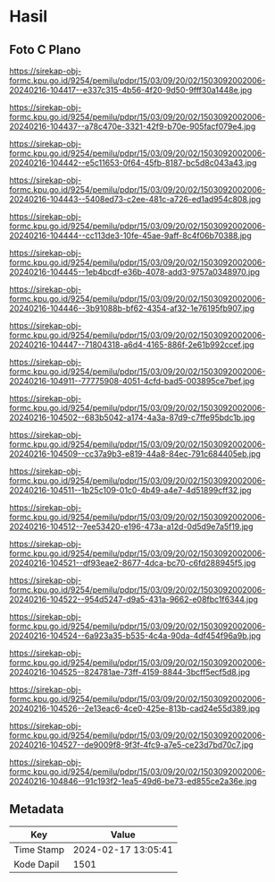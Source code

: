 # Hasil

## Foto C Plano

https://sirekap-obj-formc.kpu.go.id/9254/pemilu/pdpr/15/03/09/20/02/1503092002006-20240216-104417--e337c315-4b56-4f20-9d50-9fff30a1448e.jpg

https://sirekap-obj-formc.kpu.go.id/9254/pemilu/pdpr/15/03/09/20/02/1503092002006-20240216-104437--a78c470e-3321-42f9-b70e-905facf079e4.jpg

https://sirekap-obj-formc.kpu.go.id/9254/pemilu/pdpr/15/03/09/20/02/1503092002006-20240216-104442--e5c11653-0f64-45fb-8187-bc5d8c043a43.jpg

https://sirekap-obj-formc.kpu.go.id/9254/pemilu/pdpr/15/03/09/20/02/1503092002006-20240216-104443--5408ed73-c2ee-481c-a726-ed1ad954c808.jpg

https://sirekap-obj-formc.kpu.go.id/9254/pemilu/pdpr/15/03/09/20/02/1503092002006-20240216-104444--cc113de3-10fe-45ae-9aff-8c4f06b70388.jpg

https://sirekap-obj-formc.kpu.go.id/9254/pemilu/pdpr/15/03/09/20/02/1503092002006-20240216-104445--1eb4bcdf-e36b-4078-add3-9757a0348970.jpg

https://sirekap-obj-formc.kpu.go.id/9254/pemilu/pdpr/15/03/09/20/02/1503092002006-20240216-104446--3b91088b-bf62-4354-af32-1e76195fb907.jpg

https://sirekap-obj-formc.kpu.go.id/9254/pemilu/pdpr/15/03/09/20/02/1503092002006-20240216-104447--71804318-a6d4-4165-886f-2e61b992ccef.jpg

https://sirekap-obj-formc.kpu.go.id/9254/pemilu/pdpr/15/03/09/20/02/1503092002006-20240216-104911--77775908-4051-4cfd-bad5-003895ce7bef.jpg

https://sirekap-obj-formc.kpu.go.id/9254/pemilu/pdpr/15/03/09/20/02/1503092002006-20240216-104502--683b5042-a174-4a3a-87d9-c7ffe95bdc1b.jpg

https://sirekap-obj-formc.kpu.go.id/9254/pemilu/pdpr/15/03/09/20/02/1503092002006-20240216-104509--cc37a9b3-e819-44a8-84ec-791c684405eb.jpg

https://sirekap-obj-formc.kpu.go.id/9254/pemilu/pdpr/15/03/09/20/02/1503092002006-20240216-104511--1b25c109-01c0-4b49-a4e7-4d51899cff32.jpg

https://sirekap-obj-formc.kpu.go.id/9254/pemilu/pdpr/15/03/09/20/02/1503092002006-20240216-104512--7ee53420-e196-473a-a12d-0d5d9e7a5f19.jpg

https://sirekap-obj-formc.kpu.go.id/9254/pemilu/pdpr/15/03/09/20/02/1503092002006-20240216-104521--df93eae2-8677-4dca-bc70-c6fd288945f5.jpg

https://sirekap-obj-formc.kpu.go.id/9254/pemilu/pdpr/15/03/09/20/02/1503092002006-20240216-104522--954d5247-d9a5-431a-9662-e08fbc1f6344.jpg

https://sirekap-obj-formc.kpu.go.id/9254/pemilu/pdpr/15/03/09/20/02/1503092002006-20240216-104524--6a923a35-b535-4c4a-90da-4df454f96a9b.jpg

https://sirekap-obj-formc.kpu.go.id/9254/pemilu/pdpr/15/03/09/20/02/1503092002006-20240216-104525--824781ae-73ff-4159-8844-3bcff5ecf5d8.jpg

https://sirekap-obj-formc.kpu.go.id/9254/pemilu/pdpr/15/03/09/20/02/1503092002006-20240216-104526--2e13eac6-4ce0-425e-813b-cad24e55d389.jpg

https://sirekap-obj-formc.kpu.go.id/9254/pemilu/pdpr/15/03/09/20/02/1503092002006-20240216-104527--de9009f8-9f3f-4fc9-a7e5-ce23d7bd70c7.jpg

https://sirekap-obj-formc.kpu.go.id/9254/pemilu/pdpr/15/03/09/20/02/1503092002006-20240216-104846--91c193f2-1ea5-49d6-be73-ed855ce2a36e.jpg


## Metadata

| Key        | Value               |
| ---------- | ------------------- |
| Time Stamp | 2024-02-17 13:05:41 |
| Kode Dapil | 1501                |



